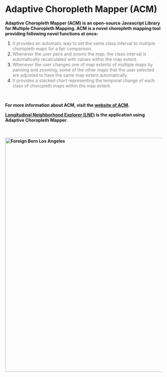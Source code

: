 # Adaptive Choropleth Mapper (ACM)

<p><strong>Adaptive Choropleth Mapper (ACM) is an open-source Javascript Library for Multiple Choropleth Mapping. ACM is a novel choropleth mapping tool providing following novel functions at once:</strong></p>
<ol>
<li><span style="color: #808080;">It provides an automatic way to set the same class interval to multiple choropleth maps for a fair comparison.</span></li>
<li><span style="color: #808080;">Whenever the user pans and zooms the map, the class interval is automatically recalculated with values within the map extent.</span></li>
<li><span style="color: #808080;"> Whenever the user changes one of map extents of multiple maps by panning and zooming, some of the other maps that the user selected are adjusted to have the same map extent automatically.</span></li>
<li><span style="color: #808080;">It provides a stacked chart representing the temporal change of each class of choropleth maps within the map extent.&nbsp;</span></li>
</ol>

</br>
<strong>
<p>For more information about ACM, visit the <a href="http://sarasen.asuscomm.com/ACM" target="_blank" rel="noopener">website of ACM</a>.&nbsp;&nbsp;</p>
<p><a href="http://sarasen.asuscomm.com/LNE" target="_blank" rel="noopener">Longitudinal Neighborhood Explorer (LNE)</a> is the application using Adaptive Choropleth Mapper.</p>
</strong>
</br></br>
<strong><img src="http://sarasen.asuscomm.com/ACM/images/img1.PNG" alt="Foreign Born Los Angeles" width="1000" height="750" /></strong>
